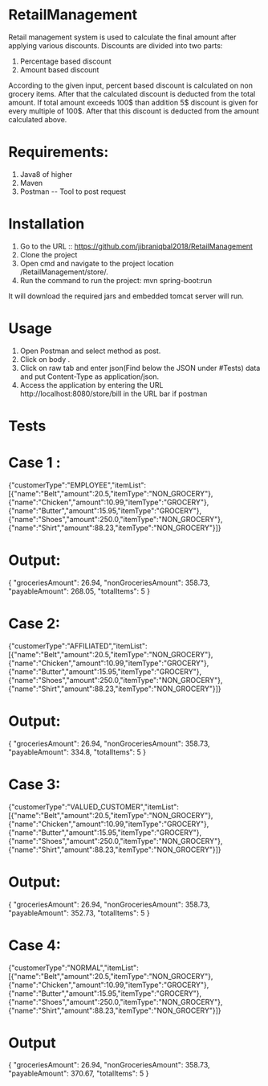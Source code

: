 # RetailManagement

Retail management system is used to calculate the final amount after applying various discounts. Discounts are divided into two parts:
1. Percentage based discount
2. Amount based discount

According to the given input, percent based discount is calculated on non grocery items. After that the calculated discount is deducted from the total amount. If total amount exceeds 100$ than addition 5$ discount is given for every multiple of 100$. After that this discount is deducted from the amount calculated above.

# Requirements:
1. Java8 of higher
2. Maven
3. Postman -- Tool to post request

# Installation
1. Go to the URL :: https://github.com/jibraniqbal2018/RetailManagement
2. Clone the project
3. Open cmd and navigate to the project location /RetailManagement/store/.
4. Run the command to run the project: mvn spring-boot:run

It will download the required jars and embedded tomcat server will run.
	

# Usage 
1. Open Postman and select method as post.
2. Click on body .
3. Click on raw tab and enter json(Find below the JSON under #Tests) data and put Content-Type as application/json.
4. Access the application by entering the URL http://localhost:8080/store/bill in the URL bar if postman

# Tests
# Case 1 : 
{"customerType":"EMPLOYEE","itemList":[{"name":"Belt","amount":20.5,"itemType":"NON_GROCERY"},{"name":"Chicken","amount":10.99,"itemType":"GROCERY"},{"name":"Butter","amount":15.95,"itemType":"GROCERY"},{"name":"Shoes","amount":250.0,"itemType":"NON_GROCERY"},{"name":"Shirt","amount":88.23,"itemType":"NON_GROCERY"}]}

# Output: 
{
    "groceriesAmount": 26.94,
    "nonGroceriesAmount": 358.73,
    "payableAmount": 268.05,
    "totalItems": 5
}

# Case 2:
{"customerType":"AFFILIATED","itemList":[{"name":"Belt","amount":20.5,"itemType":"NON_GROCERY"},{"name":"Chicken","amount":10.99,"itemType":"GROCERY"},{"name":"Butter","amount":15.95,"itemType":"GROCERY"},{"name":"Shoes","amount":250.0,"itemType":"NON_GROCERY"},{"name":"Shirt","amount":88.23,"itemType":"NON_GROCERY"}]}

# Output:
{
    "groceriesAmount": 26.94,
    "nonGroceriesAmount": 358.73,
    "payableAmount": 334.8,
    "totalItems": 5
}

# Case 3:
{"customerType":"VALUED_CUSTOMER","itemList":[{"name":"Belt","amount":20.5,"itemType":"NON_GROCERY"},{"name":"Chicken","amount":10.99,"itemType":"GROCERY"},{"name":"Butter","amount":15.95,"itemType":"GROCERY"},{"name":"Shoes","amount":250.0,"itemType":"NON_GROCERY"},{"name":"Shirt","amount":88.23,"itemType":"NON_GROCERY"}]}

# Output:
{
    "groceriesAmount": 26.94,
    "nonGroceriesAmount": 358.73,
    "payableAmount": 352.73,
    "totalItems": 5
}

# Case 4:
{"customerType":"NORMAL","itemList":[{"name":"Belt","amount":20.5,"itemType":"NON_GROCERY"},{"name":"Chicken","amount":10.99,"itemType":"GROCERY"},{"name":"Butter","amount":15.95,"itemType":"GROCERY"},{"name":"Shoes","amount":250.0,"itemType":"NON_GROCERY"},{"name":"Shirt","amount":88.23,"itemType":"NON_GROCERY"}]}

# Output
{
    "groceriesAmount": 26.94,
    "nonGroceriesAmount": 358.73,
    "payableAmount": 370.67,
    "totalItems": 5
}
